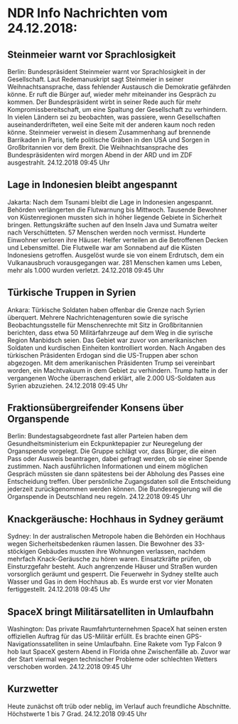 # NDR Info Nachrichten vom 24.12.2018:


## Steinmeier warnt vor Sprachlosigkeit
Berlin: Bundespräsident Steinmeier warnt vor Sprachlosigkeit in der Gesellschaft. Laut Redemanuskript sagt Steinmeier in seiner Weihnachtsansprache, dass fehlender Austausch die Demokratie gefährden könne. Er ruft die Bürger auf, wieder mehr miteinander ins Gespräch zu kommen. Der Bundespräsident wirbt in seiner Rede auch für mehr Kompromissbereitschaft, um eine Spaltung der Gesellschaft zu verhindern. In vielen Ländern sei zu beobachten, was passiere, wenn Gesellschaften auseinanderdrifteten, weil eine Seite mit der anderen kaum noch reden könne. Steinmeier verweist in diesem Zusammenhang auf brennende Barrikaden in Paris, tiefe politische Gräben in den USA und Sorgen in Großbritannien vor dem Brexit. Die Weihnachtsansprache des Bundespräsidenten wird morgen Abend in der ARD und im ZDF ausgestrahlt. 24.12.2018 09:45 Uhr 

## Lage in Indonesien bleibt angespannt
Jakarta: Nach dem Tsunami bleibt die Lage in Indonesien angespannt. Behörden verlängerten die Flutwarnung bis Mittwoch. Tausende Bewohner von Küstenregionen mussten sich in höher liegende Gebiete in Sicherheit bringen. Rettungskräfte suchen auf den Inseln Java und Sumatra weiter nach Verschütteten. 57 Menschen werden noch vermisst. Hunderte Einwohner verloren ihre Häuser. Helfer verteilen an die Betroffenen Decken und Lebensmittel. Die Flutwelle war am Sonnabend auf die Küsten Indonesiens getroffen. Ausgelöst wurde sie von einem Erdrutsch, dem ein Vulkanausbruch vorausgegangen war. 281 Menschen kamen ums Leben, mehr als 1.000 wurden verletzt. 24.12.2018 09:45 Uhr 

## Türkische Truppen in Syrien
Ankara: Türkische Soldaten haben offenbar die Grenze nach Syrien überquert. Mehrere Nachrichtenagenturen sowie die syrische Beobachtungsstelle für Menschenrechte mit Sitz in Großbritannien berichten, dass etwa 50 Militärfahrzeuge auf dem Weg in die syrische Region Manbidsch seien. Das Gebiet war zuvor von amerikanischen Soldaten und kurdischen Einheiten kontrolliert worden. Nach Angaben des türkischen Präsidenten Erdogan sind die US-Truppen aber schon abgezogen. Mit dem amerikanischen Präsidenten Trump sei vereinbart worden, ein Machtvakuum in dem Gebiet zu verhindern. Trump hatte in der vergangenen Woche überraschend erklärt, alle 2.000 US-Soldaten aus Syrien abzuziehen. 24.12.2018 09:45 Uhr 

## Fraktionsübergreifender Konsens über Organspende
Berlin:		Bundestagsabgeordnete fast aller Parteien haben dem Gesundheitsministerium ein Eckpunktepapier zur Neuregelung der Organspende vorgelegt. Die Gruppe schlägt vor, dass Bürger, die einen Pass oder Ausweis beantragen, dabei gefragt werden, ob sie einer Spende zustimmen. Nach ausführlichen Informationen und einem möglichen Gespräch müssten sie dann spätestens bei der Abholung des Passes eine Entscheidung treffen. Über persönliche Zugangsdaten soll die Entscheidung jederzeit zurückgenommen werden können. Die Bundesregierung will die Organspende in Deutschland neu regeln. 24.12.2018 09:45 Uhr 

## Knackgeräusche: Hochhaus in Sydney geräumt
Sydney: In der australischen Metropole haben die Behörden ein Hochhaus wegen Sicherheitsbedenken räumen lassen. Die Bewohner des 33-stöckigen Gebäudes mussten ihre Wohnungen verlassen, nachdem mehrfach Knack-Geräusche zu hören waren. Einsatzkräfte prüfen, ob Einsturzgefahr besteht. Auch angrenzende Häuser und Straßen wurden vorsorglich geräumt und gesperrt. Die Feuerwehr in Sydney stellte auch Wasser und Gas in dem Hochhaus ab. Es wurde erst vor vier Monaten fertiggestellt. 24.12.2018 09:45 Uhr 

## SpaceX bringt Militärsatelliten in Umlaufbahn
Washington: Das private Raumfahrtunternehmen SpaceX hat seinen ersten offiziellen Auftrag für das US-Militär erfüllt. Es brachte einen GPS-Navigationssatelliten in seine Umlaufbahn. Eine Rakete vom Typ Falcon 9 hob laut SpaceX gestern Abend in Florida ohne Zwischenfälle ab. Zuvor war der Start viermal wegen technischer Probleme oder schlechten Wetters verschoben worden. 24.12.2018 09:45 Uhr 

## Kurzwetter
Heute zunächst oft trüb oder neblig, im Verlauf auch freundliche Abschnitte. Höchstwerte 1 bis 7 Grad. 24.12.2018 09:45 Uhr 
